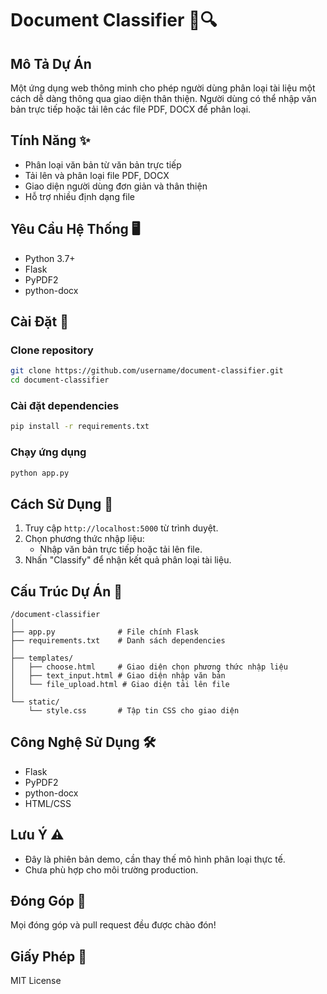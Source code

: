 # Document Classifier 📄🔍

## Mô Tả Dự Án
Một ứng dụng web thông minh cho phép người dùng phân loại tài liệu một cách dễ dàng thông qua giao diện thân thiện. Người dùng có thể nhập văn bản trực tiếp hoặc tải lên các file PDF, DOCX để phân loại.

## Tính Năng ✨
- Phân loại văn bản từ văn bản trực tiếp
- Tải lên và phân loại file PDF, DOCX
- Giao diện người dùng đơn giản và thân thiện
- Hỗ trợ nhiều định dạng file

## Yêu Cầu Hệ Thống 🖥️
- Python 3.7+
- Flask
- PyPDF2
- python-docx

## Cài Đặt 🔧

### Clone repository
```bash
git clone https://github.com/username/document-classifier.git
cd document-classifier
```

### Cài đặt dependencies
```bash
pip install -r requirements.txt
```

### Chạy ứng dụng
```bash
python app.py
```

## Cách Sử Dụng 🚀
1. Truy cập `http://localhost:5000` từ trình duyệt.
2. Chọn phương thức nhập liệu:
   - Nhập văn bản trực tiếp hoặc tải lên file.
3. Nhấn "Classify" để nhận kết quả phân loại tài liệu.

## Cấu Trúc Dự Án 📂
```
/document-classifier
│
├── app.py              # File chính Flask
├── requirements.txt    # Danh sách dependencies
│
├── templates/
│   ├── choose.html     # Giao diện chọn phương thức nhập liệu
│   ├── text_input.html # Giao diện nhập văn bản
│   └── file_upload.html # Giao diện tải lên file
│
└── static/
    └── style.css       # Tập tin CSS cho giao diện
```

## Công Nghệ Sử Dụng 🛠️
- Flask
- PyPDF2
- python-docx
- HTML/CSS

## Lưu Ý ⚠️
- Đây là phiên bản demo, cần thay thế mô hình phân loại thực tế.
- Chưa phù hợp cho môi trường production.

## Đóng Góp 🤝
Mọi đóng góp và pull request đều được chào đón!

## Giấy Phép 📄
MIT License